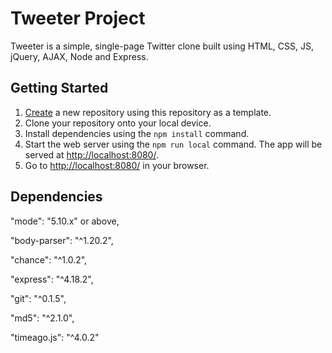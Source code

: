 # Tweeter Project

Tweeter is a simple, single-page Twitter clone built using HTML, CSS, JS, jQuery, AJAX, Node and Express.

## Getting Started

1. [Create](https://docs.github.com/en/repositories/creating-and-managing-repositories/creating-a-repository-from-a-template) a new repository using this repository as a template.
2. Clone your repository onto your local device.
3. Install dependencies using the `npm install` command.
3. Start the web server using the `npm run local` command. The app will be served at <http://localhost:8080/>.
4. Go to <http://localhost:8080/> in your browser.

## Dependencies

"mode": "5.10.x" or above,

"body-parser": "^1.20.2",

"chance": "^1.0.2",

"express": "^4.18.2",

"git": "^0.1.5",

"md5": "^2.1.0",

"timeago.js": "^4.0.2"